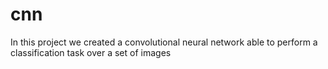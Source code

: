 # cnn

In this project we created a convolutional neural network able to perform a classification task over a set of images
